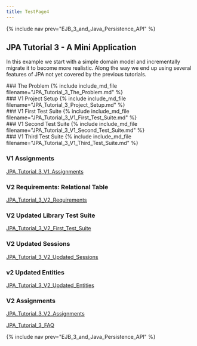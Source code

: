 ```yaml
---
title: TestPage4
---
```

{% include nav prev="EJB_3_and_Java_Persistence_API" %}

## JPA Tutorial 3 - A Mini Application
In this example we start with a simple domain model and incrementally migrate it to become more realistic. Along the way we end up using several features of JPA not yet covered by the previous tutorials.
<section>
### The Problem
{% include include_md_file filename="JPA_Tutorial_3_The_Problem.md" %}
</section>

<section>
### V1 Project Setup
{% include include_md_file filename="JPA_Tutorial_3_Project_Setup.md" %}
</section>

<section>
### V1 First Test Suite
{% include include_md_file filename="JPA_Tutorial_3_V1_First_Test_Suite.md" %}
</section>

<section>
### V1 Second Test Suite
{% include include_md_file filename="JPA_Tutorial_3_V1_Second_Test_Suite.md" %} 
</section>


<section>
### V1 Third Test Suite
{% include include_md_file filename="JPA_Tutorial_3_V1_Third_Test_Suite.md" %} 
</section>


### V1 Assignments
[JPA_Tutorial_3_V1_Assignments](JPA_Tutorial_3_V1_Assignments)

### V2 Requirements: Relational Table
[JPA_Tutorial_3_V2_Requirements](JPA_Tutorial_3_V2_Requirements)

### V2 Updated Library Test Suite
[JPA_Tutorial_3_V2_First_Test_Suite](JPA_Tutorial_3_V2_First_Test_Suite)

### V2 Updated Sessions
[JPA_Tutorial_3_V2_Updated_Sessions](JPA_Tutorial_3_V2_Updated_Sessions)

### v2 Updated Entities
[JPA_Tutorial_3_V2_Updated_Entities](JPA_Tutorial_3_V2_Updated_Entities)

### V2 Assignments
[JPA_Tutorial_3_V2_Assignments](JPA_Tutorial_3_V2_Assignments) 

[JPA_Tutorial_3_FAQ](JPA_Tutorial_3_FAQ)

{% include nav prev="EJB_3_and_Java_Persistence_API" %}
